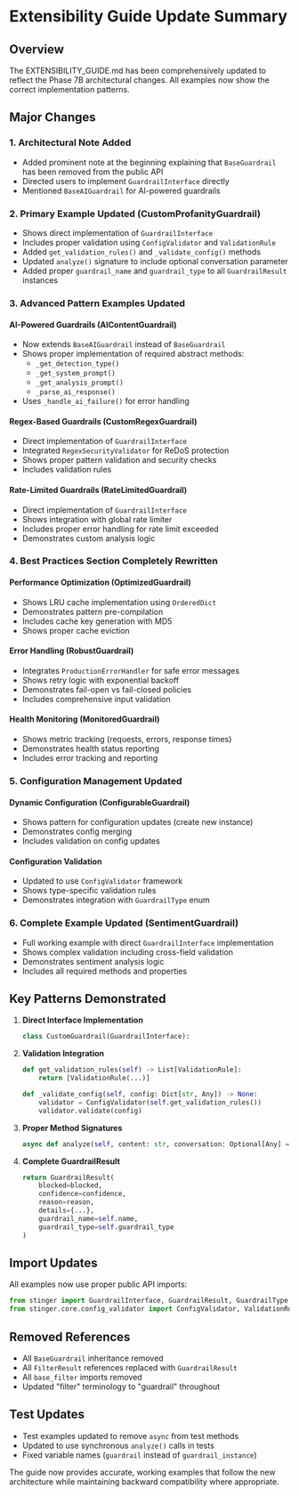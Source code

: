 # Extensibility Guide Update Summary

## Overview
The EXTENSIBILITY_GUIDE.md has been comprehensively updated to reflect the Phase 7B architectural changes. All examples now show the correct implementation patterns.

## Major Changes

### 1. Architectural Note Added
- Added prominent note at the beginning explaining that `BaseGuardrail` has been removed from the public API
- Directed users to implement `GuardrailInterface` directly
- Mentioned `BaseAIGuardrail` for AI-powered guardrails

### 2. Primary Example Updated (CustomProfanityGuardrail)
- Shows direct implementation of `GuardrailInterface`
- Includes proper validation using `ConfigValidator` and `ValidationRule`
- Added `get_validation_rules()` and `_validate_config()` methods
- Updated `analyze()` signature to include optional conversation parameter
- Added proper `guardrail_name` and `guardrail_type` to all `GuardrailResult` instances

### 3. Advanced Pattern Examples Updated

#### AI-Powered Guardrails (AIContentGuardrail)
- Now extends `BaseAIGuardrail` instead of `BaseGuardrail`
- Shows proper implementation of required abstract methods:
  - `_get_detection_type()`
  - `_get_system_prompt()`
  - `_get_analysis_prompt()`
  - `_parse_ai_response()`
- Uses `_handle_ai_failure()` for error handling

#### Regex-Based Guardrails (CustomRegexGuardrail)
- Direct implementation of `GuardrailInterface`
- Integrated `RegexSecurityValidator` for ReDoS protection
- Shows proper pattern validation and security checks
- Includes validation rules

#### Rate-Limited Guardrails (RateLimitedGuardrail)
- Direct implementation of `GuardrailInterface`
- Shows integration with global rate limiter
- Includes proper error handling for rate limit exceeded
- Demonstrates custom analysis logic

### 4. Best Practices Section Completely Rewritten

#### Performance Optimization (OptimizedGuardrail)
- Shows LRU cache implementation using `OrderedDict`
- Demonstrates pattern pre-compilation
- Includes cache key generation with MD5
- Shows proper cache eviction

#### Error Handling (RobustGuardrail)
- Integrates `ProductionErrorHandler` for safe error messages
- Shows retry logic with exponential backoff
- Demonstrates fail-open vs fail-closed policies
- Includes comprehensive input validation

#### Health Monitoring (MonitoredGuardrail)
- Shows metric tracking (requests, errors, response times)
- Demonstrates health status reporting
- Includes error tracking and reporting

### 5. Configuration Management Updated

#### Dynamic Configuration (ConfigurableGuardrail)
- Shows pattern for configuration updates (create new instance)
- Demonstrates config merging
- Includes validation on config updates

#### Configuration Validation
- Updated to use `ConfigValidator` framework
- Shows type-specific validation rules
- Demonstrates integration with `GuardrailType` enum

### 6. Complete Example Updated (SentimentGuardrail)
- Full working example with direct `GuardrailInterface` implementation
- Shows complex validation including cross-field validation
- Demonstrates sentiment analysis logic
- Includes all required methods and properties

## Key Patterns Demonstrated

1. **Direct Interface Implementation**
   ```python
   class CustomGuardrail(GuardrailInterface):
   ```

2. **Validation Integration**
   ```python
   def get_validation_rules(self) -> List[ValidationRule]:
       return [ValidationRule(...)]
   
   def _validate_config(self, config: Dict[str, Any]) -> None:
       validator = ConfigValidator(self.get_validation_rules())
       validator.validate(config)
   ```

3. **Proper Method Signatures**
   ```python
   async def analyze(self, content: str, conversation: Optional[Any] = None) -> GuardrailResult:
   ```

4. **Complete GuardrailResult**
   ```python
   return GuardrailResult(
       blocked=blocked,
       confidence=confidence,
       reason=reason,
       details={...},
       guardrail_name=self.name,
       guardrail_type=self.guardrail_type
   )
   ```

## Import Updates
All examples now use proper public API imports:
```python
from stinger import GuardrailInterface, GuardrailResult, GuardrailType
from stinger.core.config_validator import ConfigValidator, ValidationRule
```

## Removed References
- All `BaseGuardrail` inheritance removed
- All `FilterResult` references replaced with `GuardrailResult`
- All `base_filter` imports removed
- Updated "filter" terminology to "guardrail" throughout

## Test Updates
- Test examples updated to remove `async` from test methods
- Updated to use synchronous `analyze()` calls in tests
- Fixed variable names (`guardrail` instead of `guardrail_instance`)

The guide now provides accurate, working examples that follow the new architecture while maintaining backward compatibility where appropriate.